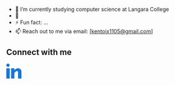 - 🔭 I’m currently studying computer science at Langara College
- 🌱
- ⚡ Fun fact: ...
- 📫 Reach out to me via email: [kentoix1105@gmail.com]

##  Connect with me
<a href="https://www.linkedin.com/in/kento-kanehira-ixx/">
  <img src="linked-in-alt.svg" alt="linkedin" width="40" height="40">
</a>
